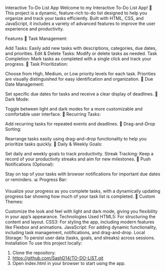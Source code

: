 Interactive To-Do List App
Welcome to my Interactive To-Do List App! 🎉 This project is a dynamic, feature-rich to-do list designed to help you organize and track your tasks efficiently. Built with HTML, CSS, and JavaScript, it includes a variety of advanced features to improve the user experience and productivity.

Features
🚀 Task Management:

Add Tasks: Easily add new tasks with descriptions, categories, due dates, and priorities.
Edit & Delete Tasks: Modify or delete tasks as needed.
Task Completion: Mark tasks as completed with a single click and track your progress.
🌟 Task Prioritization:

Choose from High, Medium, or Low priority levels for each task. Priorities are visually distinguished for easy identification and organization.
📅 Due Date Management:

Set specific due dates for tasks and receive a clear display of deadlines.
🖤 Dark Mode:

Toggle between light and dark modes for a more customizable and comfortable user interface.
🔄 Recurring Tasks:

Add recurring tasks for repeated events and deadlines.
🧭 Drag-and-Drop Sorting:

Rearrange tasks easily using drag-and-drop functionality to help you prioritize tasks quickly.
🎯 Daily & Weekly Goals:

Set daily and weekly goals to track productivity.
Streak Tracking: Keep a record of your productivity streaks and aim for new milestones.
🔔 Push Notifications (Optional):

Stay on top of your tasks with browser notifications for important due dates or reminders.
📊 Progress Bar:

Visualize your progress as you complete tasks, with a dynamically updating progress bar showing how much of your task list is completed.
🎨 Custom Themes:

Customize the look and feel with light and dark mode, giving you flexibility in your app’s appearance.
Technologies Used
HTML5: For structuring the content and layout.
CSS3: For styling the app, including modern features like Flexbox and animations.
JavaScript: For adding dynamic functionality, including task management, notifications, and drag-and-drop.
Local Storage: To persist user data (tasks, goals, and streaks) across sessions.
Installation
To use this project locally:

1. Clone the repository:
2. https://github.com/SashD14/TO-DO-LIST.git
3. Open index.html in your browser to start using the app.
